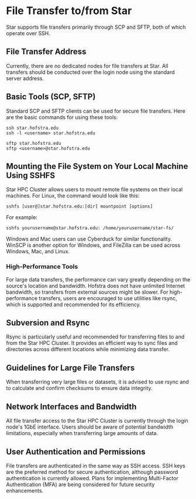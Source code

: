 # File Transfer to/from Star

Star supports file transfers primarily through SCP and SFTP, both of which operate over SSH.

## File Transfer Address

Currently, there are no dedicated nodes for file transfers at Star. All transfers should be conducted over the login node using the standard server address.

## Basic Tools (SCP, SFTP)

Standard SCP and SFTP clients can be used for secure file transfers. Here are the basic commands for using these tools:

    ssh star.hofstra.edu
    ssh -l <username> star.hofstra.edu

    sftp star.hofstra.edu
    sftp <username>@star.hofstra.edu

## Mounting the File System on Your Local Machine Using SSHFS

Star HPC Cluster allows users to mount remote file systems on their local machines. For Linux, the command would look like this:

    sshfs [user@]star.hofstra.edu:[dir] mountpoint [options]

For example:

    sshfs yourusername@star.hofstra.edu: /home/yourusername/star-fs/

Windows and Mac users can use Cyberduck for similar functionality. WinSCP is another option for Windows, and FileZilla can be used across Windows, Mac, and Linux.

### High-Performance Tools

For large data transfers, the performance can vary greatly depending on the source's location and bandwidth. Hofstra does not have unlimited Internet bandwidth, so transfers from external sources might be slower. For high-performance transfers, users are encouraged to use utilities like rsync, which is supported and recommended for its efficiency.

## Subversion and Rsync

Rsync is particularly useful and recommended for transferring files to and from the Star HPC Cluster. It provides an efficient way to sync files and directories across different locations while minimizing data transfer.

## Guidelines for Large File Transfers

When transferring very large files or datasets, it is advised to use rsync and to calculate and confirm checksums to ensure data integrity.

## Network Interfaces and Bandwidth

All file transfer access to the Star HPC Cluster is currently through the login node's 1GbE interface. Users should be aware of potential bandwidth limitations, especially when transferring large amounts of data.

## User Authentication and Permissions

File transfers are authenticated in the same way as SSH access. SSH keys are the preferred method for secure authentication, although password authentication is currently allowed. Plans for implementing Multi-Factor Authentication (MFA) are being considered for future security enhancements.
